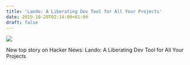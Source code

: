 ```yaml
---
title: 'Lando: A Liberating Dev Tool for All Your Projects'
date: 2019-10-20T02:14:00+01:00
draft: false
---
```


![](https://ifttt.com/images/no_image_card.png)  

New top story on Hacker News: Lando: A Liberating Dev Tool for All Your Projects